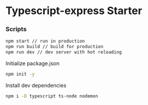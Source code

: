 # Typescript-express Starter

### Scripts

```bash
npm start // run in production
npm run build // build for production
npm run dev // dev server with hot reloading
```

Initialize package.json

```bash
npm init -y
```

Install dev dependencies

```bash
npm i -D typescript ts-node nodemon
```
